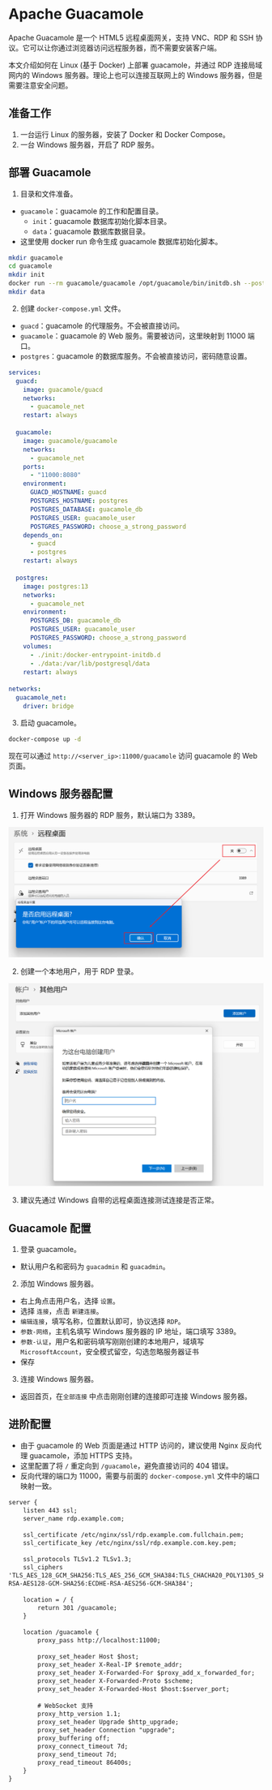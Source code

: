# Apache Guacamole

Apache Guacamole 是一个 HTML5 远程桌面网关，支持 VNC、RDP 和 SSH 协议。它可以让你通过浏览器访问远程服务器，而不需要安装客户端。

本文介绍如何在 Linux (基于 Docker) 上部署 guacamole，并通过 RDP 连接局域网内的 Windows 服务器。理论上也可以连接互联网上的 Windows 服务器，但是需要注意安全问题。

## 准备工作

1. 一台运行 Linux 的服务器，安装了 Docker 和 Docker Compose。
2. 一台 Windows 服务器，开启了 RDP 服务。

## 部署 Guacamole

1. 目录和文件准备。

- `guacamole`：guacamole 的工作和配置目录。
  - `init`：guacamole 数据库初始化脚本目录。
  - `data`：guacamole 数据库数据目录。
- 这里使用 docker run 命令生成 guacamole 数据库初始化脚本。

```bash
mkdir guacamole
cd guacamole
mkdir init
docker run --rm guacamole/guacamole /opt/guacamole/bin/initdb.sh --postgresql > init/initdb.sql
mkdir data
```

2. 创建 `docker-compose.yml` 文件。

- `guacd`：guacamole 的代理服务。不会被直接访问。
- `guacamole`：guacamole 的 Web 服务。需要被访问，这里映射到 11000 端口。
- `postgres`：guacamole 的数据库服务。不会被直接访问，密码随意设置。

```yaml
services:
  guacd:
    image: guacamole/guacd
    networks:
      - guacamole_net
    restart: always
  
  guacamole:
    image: guacamole/guacamole
    networks:
      - guacamole_net
    ports:
      - "11000:8080"
    environment:
      GUACD_HOSTNAME: guacd
      POSTGRES_HOSTNAME: postgres
      POSTGRES_DATABASE: guacamole_db
      POSTGRES_USER: guacamole_user
      POSTGRES_PASSWORD: choose_a_strong_password
    depends_on:
      - guacd
      - postgres
    restart: always
  
  postgres:
    image: postgres:13
    networks:
      - guacamole_net
    environment:
      POSTGRES_DB: guacamole_db
      POSTGRES_USER: guacamole_user
      POSTGRES_PASSWORD: choose_a_strong_password
    volumes:
      - ./init:/docker-entrypoint-initdb.d
      - ./data:/var/lib/postgresql/data
    restart: always

networks:
  guacamole_net:
    driver: bridge
```

3. 启动 guacamole。

```bash
docker-compose up -d
```

现在可以通过 `http://<server_ip>:11000/guacamole` 访问 guacamole 的 Web 页面。

## Windows 服务器配置

1. 打开 Windows 服务器的 RDP 服务，默认端口为 3389。

![alt text](guacamole/enable-rdp.png)

2. 创建一个本地用户，用于 RDP 登录。

![alt text](guacamole/create-local-user.png)

3. 建议先通过 Windows 自带的远程桌面连接测试连接是否正常。

## Guacamole 配置

1. 登录 guacamole。

- 默认用户名和密码为 `guacadmin` 和 `guacadmin`。

2. 添加 Windows 服务器。

- 右上角点击用户名，选择 `设置`。
- 选择 `连接`，点击 `新建连接`。
- `编辑连接`，填写名称，位置默认即可，协议选择 `RDP`。
- `参数-网络`，主机名填写 Windows 服务器的 IP 地址，端口填写 3389。
- `参数-认证`，用户名和密码填写刚刚创建的本地用户，域填写 `MicrosoftAccount`，安全模式留空，勾选忽略服务器证书
- 保存

3. 连接 Windows 服务器。

- 返回首页，在`全部连接` 中点击刚刚创建的连接即可连接 Windows 服务器。

## 进阶配置

- 由于 guacamole 的 Web 页面是通过 HTTP 访问的，建议使用 Nginx 反向代理 guacamole，添加 HTTPS 支持。
- 这里配置了将 `/` 重定向到 `/guacamole`，避免直接访问的 404 错误。
- 反向代理的端口为 11000，需要与前面的 `docker-compose.yml` 文件中的端口映射一致。


```nginx
server {
    listen 443 ssl;
    server_name rdp.example.com;

    ssl_certificate /etc/nginx/ssl/rdp.example.com.fullchain.pem;
    ssl_certificate_key /etc/nginx/ssl/rdp.example.com.key.pem;

    ssl_protocols TLSv1.2 TLSv1.3;
    ssl_ciphers 'TLS_AES_128_GCM_SHA256:TLS_AES_256_GCM_SHA384:TLS_CHACHA20_POLY1305_SHA256:ECDHE-RSA-AES128-GCM-SHA256:ECDHE-RSA-AES256-GCM-SHA384';

    location = / {
        return 301 /guacamole;
    }

    location /guacamole {
        proxy_pass http://localhost:11000;

        proxy_set_header Host $host;
        proxy_set_header X-Real-IP $remote_addr;
        proxy_set_header X-Forwarded-For $proxy_add_x_forwarded_for;
        proxy_set_header X-Forwarded-Proto $scheme;
        proxy_set_header X-Forwarded-Host $host:$server_port;

        # WebSocket 支持
        proxy_http_version 1.1;
        proxy_set_header Upgrade $http_upgrade;
        proxy_set_header Connection "upgrade";
        proxy_buffering off;
        proxy_connect_timeout 7d;
        proxy_send_timeout 7d;
        proxy_read_timeout 86400s;
    }
}
```